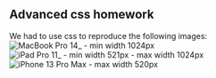 ## Advanced css homework    

We had to use css to reproduce the following images:
![MacBook Pro 14_ - min width 1024px](https://user-images.githubusercontent.com/113091520/190662899-a026d057-717a-4531-8c98-7b0644d8b6b1.jpg)
![iPad Pro 11_ - min width 521px - max width 1024px](https://user-images.githubusercontent.com/113091520/190662939-df72217c-2faa-473d-9f1e-b69f59521e7d.jpg)
![iPhone 13 Pro Max - max width 520px](https://user-images.githubusercontent.com/113091520/190662866-fd95bcc7-241e-4b48-ab92-22df5b93d50a.jpg)
